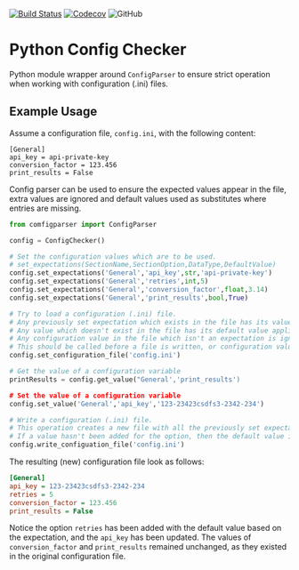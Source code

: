 [![Build Status](https://travis-ci.org/stuianna/configChecker.svg?branch=master)](https://travis-ci.org/stuianna/configChecker)
[![Codecov](https://img.shields.io/codecov/c/github/stuianna/configChecker)](https://codecov.io/gh/stuianna/configChecker)
![GitHub](https://img.shields.io/github/license/stuianna/configChecker)

# Python Config Checker

Python module wrapper around `ConfigParser` to ensure strict operation when working with configuration (.ini) files.

## Example Usage

Assume a configuration file, `config.ini`, with the following content:

```
[General]
api_key = api-private-key
conversion_factor = 123.456
print_results = False
```

Config parser can be used to ensure the expected values appear in the file, extra values are ignored and default values used as substitutes where entries are missing.

```python
from comfigparser import ConfigParser

config = ConfigChecker()

# Set the configuration values which are to be used.
# set_expectations(SectionName,SectionOption,DataType,DefaultValue)
config.set_expectations('General','api_key',str,'api-private-key')
config.set_expectations('General','retries',int,5)
config.set_expectations('General','conversion_factor',float,3.14)
config.set_expectations('General','print_results',bool,True)

# Try to load a configuration (.ini) file.
# Any previously set expectation which exists in the file has its value updated.
# Any value which doesn't exist in the file has its default value applied.
# Any configuration value in the file which isn't an expectation is ignored.
# This should be called before a file is written, or configuration value set or get
config.set_configuration_file('config.ini')

# Get the value of a configuration variable
printResults = config.get_value("General','print_results')

# Set the value of a configuration variable
config.set_value('General','api_key','123-23423csdfs3-2342-234')

# Write a configuration (.ini) file.
# This operation creates a new file with all the previously set expectations
# If a value hasn't been added for the option, then the default value is used.
config.write_configuation_file('config.ini')
```

The resulting (new) configuration file look as follows:
```ini
[General]
api_key = 123-23423csdfs3-2342-234
retries = 5
conversion_factor = 123.456
print_results = False
```
Notice the option `retries` has been added with the default value based on the expectation, and the `api_key` has been updated. The values of `conversion_factor` and `print_results` remained unchanged, as they existed in the original configuration file.

